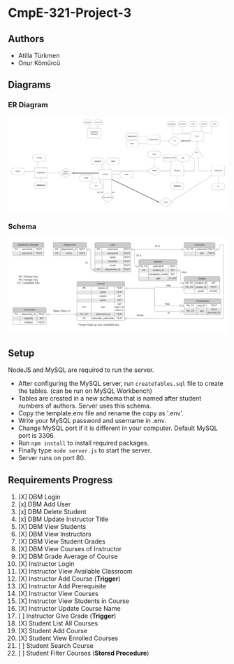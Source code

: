 # CmpE-321-Project-3

## Authors

- Atilla Türkmen
- Onur Kömürcü

## Diagrams

### ER Diagram
![ER Diagram](assets/er-diagram.png)

### Schema
![Schema](assets/schema.png)

## Setup

NodeJS and MySQL are required to run the server.

- After configuring the MySQL server, run `createTables.sql` file to create the tables. (can be run on MySQL Workbench)
- Tables are created in a new schema that is named after student numbers of authors. Server uses this schema.
- Copy the template.env file and rename the copy as '.env'.
- Write your MySQL password and username in .env.
- Change MySQL port if it is different in your computer. Default MySQL port is 3306.
- Run `npm install` to install required packages.
- Finally type `node server.js` to start the server.
- Server runs on port 80.

## Requirements Progress

1. [X] DBM Login
2. [x] DBM Add User
3. [x] DBM Delete Student
4. [x] DBM Update Instructor Title
5. [X] DBM View Students
6. [X] DBM View Instructors
7. [X] DBM View Student Grades
8. [X] DBM View Courses of Instructor
9. [X] DBM Grade Average of Course
10. [X] Instructor Login
11. [X] Instructor View Available Classroom
12. [X] Instructor Add Course (**Trigger**)
13. [X] Instructor Add Prerequisite
14. [X] Instructor View Courses
15. [X] Instructor View Students in Course
16. [X] Instructor Update Course Name
17. [ ] Instructor Give Grade (**Trigger**)
18. [X] Student List All Courses
19. [X] Student Add Course
20. [X] Student View Enrolled Courses
21. [ ] Student Search Course
22. [ ] Student Filter Courses (**Stored Procedure**)
